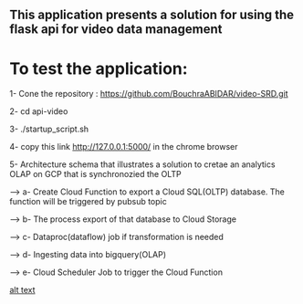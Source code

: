 ## This application presents a solution for using the flask api for video data management

# To test the application:
1- Cone the repository : https://github.com/BouchraABIDAR/video-SRD.git

2- cd api-video

3- ./startup_script.sh

4- copy this link http://127.0.0.1:5000/ in the chrome browser

5- Architecture schema that illustrates a solution to cretae an analytics OLAP on GCP that is synchronozied the OLTP

--> a- Create Cloud Function to export a Cloud SQL(OLTP) database. The function will be triggered by pubsub topic

--> b- The process export of that database to Cloud Storage

--> c- Dataproc(dataflow) job if transformation is needed

--> d- Ingesting data into bigquery(OLAP)

--> e- Cloud Scheduler Job to trigger the Cloud Function

[alt text](https://github.com/BouchraABIDAR/video-SRD/blob/main/images/archi.PNG)
 






